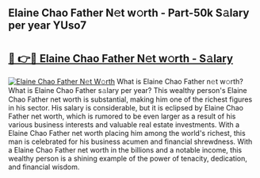 ## Elaine Chao Father N𝚎t w𝚘rth - Part-50k S𝚊lary per year YUso7

# <h2><a href="http://gc44ky5.nevu.top/?p=Elaine+Chao+Father">🔗 👉🔴 Elaine Chao Father N𝚎t w𝚘rth - S𝚊lary</a></h2>

[![Elaine Chao Father N𝚎t W𝚘rth](https://i.imgur.com/Oavwk0R.jpeg)](http://gc44ky5.nevu.top/?p=Elaine+Chao+Father)
What is Elaine Chao Father n𝚎t w𝚘rth? What is Elaine Chao Father s𝚊lary per year?
This wealthy person's Elaine Chao Father net worth is substantial, making him one of the richest figures in his sector. His salary is considerable, but it is eclipsed by Elaine Chao Father net worth, which is rumored to be even larger as a result of his various business interests and valuable real estate investments. With a Elaine Chao Father net worth placing him among the world's richest, this man is celebrated for his business acumen and financial shrewdness. With a Elaine Chao Father net worth in the billions and a notable income, this wealthy person is a shining example of the power of tenacity, dedication, and financial wisdom.
